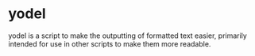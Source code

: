 # yodel

yodel is a script to make the outputting of formatted text easier, primarily intended for use in other scripts to make them more readable.
